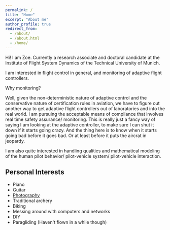 ```yaml
---
permalink: /
title: "Home"
excerpt: "About me"
author_profile: true
redirect_from: 
  - /about/
  - /about.html
  - /home/
---
```


Hi! I am Zoe. Currently a research associate and doctoral candidate at the Institute of Flight System Dynamics of the Technical University of Munich.

I am interested in flight control in general, and monitoring of adaptive flight controllers. 

Why monitoring? 

Well, given the non-deterministic nature of adaptive control and the conservative nature of certification rules in aviation, we have to figure out another way to get adaptive flight controllers out of laboratories and into the real world. 
I am pursuing the acceptable means of compliance that involves real time safety assurance/ monitoring.
This is really just a fancy way of saying I am looking at the adaptive controller, to make sure I can shut it down if it starts going crazy. And the thing here is to know when it starts going bad before it goes bad. Or at least before it puts the aircrat in jeopardy. 

I am also quite interested in handling qualities and mathematical modeling of the human pilot behavior/ pilot-vehicle system/ pilot-vehicle interaction.

Personal Interests
------
  * Piano
  * Guitar
  * <a href="https://zmbikayi.github.io/portfolio.html" target="_blank">Photography</a>
  * Traditional archery
  * Biking
  * Messing around with computers and networks
  * DIY
  * Paragliding (Haven't flown in a while though)